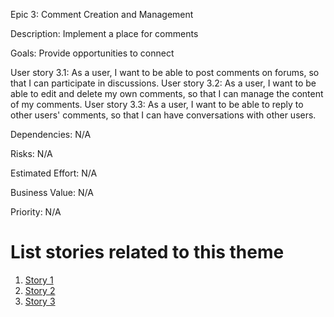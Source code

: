 Epic 3: Comment Creation and Management

Description: Implement a place for comments

Goals: Provide opportunities to connect

 User story 3.1: As a user, I want to be able to post comments on forums, so that I can participate in discussions.
 User story 3.2: As a user, I want to be able to edit and delete my own comments, so that I can manage the content of my comments.
 User story 3.3: As a user, I want to be able to reply to other users' comments, so that I can have conversations with other users.

Dependencies: N/A

Risks: N/A

Estimated Effort: N/A

Business Value: N/A

Priority: N/A

# List stories related to this theme
1. [Story 1](documentation/templates/theme/initiatives/epics/stories/story_template.md)
2. [Story 2](documentation/templates/theme/initiatives/epics/stories/story_template.md)
3. [Story 3](documentation/templates/theme/initiatives/epics/stories/story_template.md)

